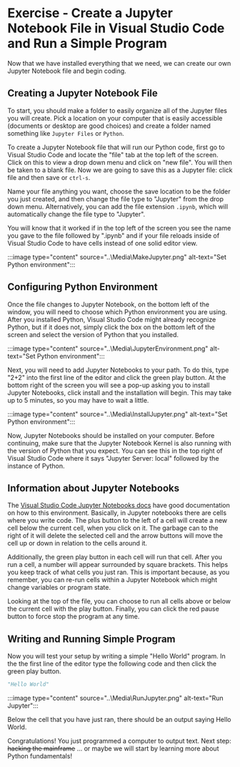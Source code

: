 # Exercise - Create a Jupyter Notebook File in Visual Studio Code and Run a Simple Program

Now that we have installed everything that we need, we can create our own Jupyter Notebook file and begin coding.

## Creating a Jupyter Notebook File

To start, you should make a folder to easily organize all of the Jupyter files you will create. Pick a location on your computer that is easily accessible (documents or desktop are good choices) and create a folder named something like `Jupyter Files` or `Python`.

To create a Jupyter Notebook file that will run our Python code, first go to Visual Studio Code and locate the "file" tab at the top left of the screen. Click on this to view a drop down menu and click on "new file". You will then be taken to a blank file. Now we are going to save this as a Jupyter file: click file and then save or `ctrl-s`.

Name your file anything you want, choose the save location to be the folder you just created, and then change the file type to "Jupyter" from the drop down menu. Alternatively, you can add the file extension `.ipynb`, which will automatically change the file type to "Jupyter".

You will know that it worked if in the top left of the screen you see the name you gave to the file followed by ".ipynb" and if your file reloads inside of Visual Studio Code to have cells instead of one solid editor view.

:::image type="content" source="..\Media\MakeJupyter.png" alt-text="Set Python environment":::

## Configuring Python Environment

Once the file changes to Jupyter Notebook, on the bottom left of the window, you will need to choose which Python environment you are using. After you installed Python, Visual Studio Code might already recognize Python, but if it does not, simply click the box on the bottom left of the screen and select the version of Python that you installed.

:::image type="content" source="..\Media\JupyterEnvironment.png" alt-text="Set Python environment":::

Next, you will need to add Jupyter Notebooks to your path. To do this, type "2+2" into the first line of the editor and click the green play button. At the bottom right of the screen you will see a pop-up asking you to install Jupyter Notebooks, click install and the installation will begin. This may take up to 5 minutes, so you may have to wait a little.

:::image type="content" source="..\Media\InstallJupyter.png" alt-text="Set Python environment":::

Now, Jupyter Notebooks should be installed on your computer. Before continuing, make sure that the Jupyter Notebook Kernel is also running with the version of Python that you expect. You can see this in the top right of Visual Studio Code where it says "Jupyter Server: local" followed by the instance of Python.

## Information about Jupyter Notebooks

The [Visual Studio Code Jupyter Notebooks docs](https://code.visualstudio.com/docs/python/jupyter-support) have good documentation on how to this environment. Basically, in Jupyter notebooks there are cells where you write code. The plus button to the left of a cell will create a new cell below the current cell, when you click on it. The garbage can to the right of it will delete the selected cell and the arrow buttons will move the cell up or down in relation to the cells around it.

Additionally, the green play button in each cell will run that cell. After you run a cell, a number will appear surrounded by square brackets. This helps you keep track of what cells you just ran. This is important because, as you remember, you can re-run cells within a Jupyter Notebook which might change variables or program state.

Looking at the top of the file, you can choose to run all cells above or below the current cell with the play button. Finally, you can click the red pause button to force stop the program at any time.

## Writing and Running Simple Program

Now you will test your setup by writing a simple "Hello World" program. In the the first line of the editor type the following code and then click the green play button.

```python
"Hello World"
```

:::image type="content" source="..\Media\RunJupyter.png" alt-text="Run Jupyter":::

Below the cell that you have just ran, there should be an output saying Hello World.

Congratulations! You just programmed a computer to output text. Next step: ~~hacking the mainframe~~ ... or maybe we will start by learning more about Python fundamentals!
